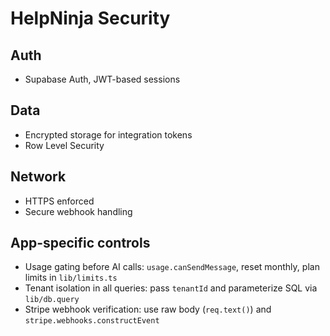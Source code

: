 # HelpNinja Security

## Auth
- Supabase Auth, JWT-based sessions

## Data
- Encrypted storage for integration tokens
- Row Level Security

## Network
- HTTPS enforced
- Secure webhook handling

## App-specific controls
- Usage gating before AI calls: `usage.canSendMessage`, reset monthly, plan limits in `lib/limits.ts`
- Tenant isolation in all queries: pass `tenantId` and parameterize SQL via `lib/db.query`
- Stripe webhook verification: use raw body (`req.text()`) and `stripe.webhooks.constructEvent`
